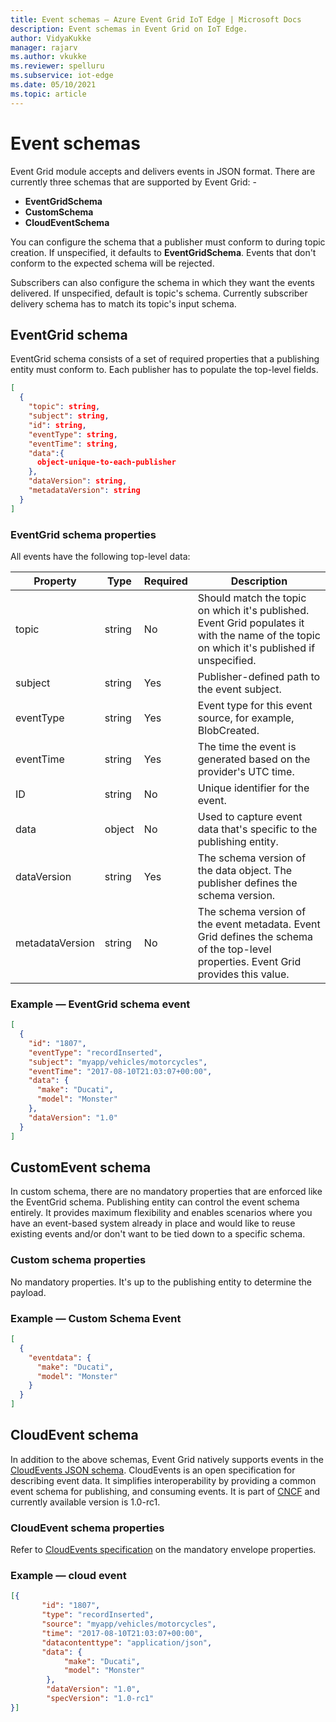 ```yaml
---
title: Event schemas — Azure Event Grid IoT Edge | Microsoft Docs 
description: Event schemas in Event Grid on IoT Edge.  
author: VidyaKukke
manager: rajarv
ms.author: vkukke
ms.reviewer: spelluru
ms.subservice: iot-edge
ms.date: 05/10/2021
ms.topic: article
---
```


# Event schemas

Event Grid module accepts and delivers events in JSON format. There are currently three schemas that are supported by Event Grid: -

* **EventGridSchema**
* **CustomSchema**
* **CloudEventSchema**

You can configure the schema that a publisher must conform to during topic creation. If unspecified, it defaults to **EventGridSchema**. Events that don't conform to the expected schema will be rejected.

Subscribers can also configure the schema in which they want the events delivered. If unspecified, default is topic's schema.
Currently subscriber delivery schema has to match its topic's input schema. 

## EventGrid schema

EventGrid schema consists of a set of required properties that a publishing entity must conform to. Each publisher has to populate the top-level fields.

```json
[
  {
    "topic": string,
    "subject": string,
    "id": string,
    "eventType": string,
    "eventTime": string,
    "data":{
      object-unique-to-each-publisher
    },
    "dataVersion": string,
    "metadataVersion": string
  }
]
```

### EventGrid schema properties

All events have the following top-level data:

| Property | Type | Required | Description |
| -------- | ---- | ----------- |-----------
| topic | string | No | Should match the topic on which it's published. Event Grid populates it with the name of the topic on which it's published if unspecified. |
| subject | string | Yes | Publisher-defined path to the event subject. |
| eventType | string | Yes | Event type for this event source, for example, BlobCreated. |
| eventTime | string | Yes | The time the event is generated based on the provider's UTC time. |
| ID | string | No | Unique identifier for the event. |
| data | object | No | Used to capture event data that's specific to the publishing entity. |
| dataVersion | string | Yes | The schema version of the data object. The publisher defines the schema version. |
| metadataVersion | string | No | The schema version of the event metadata. Event Grid defines the schema of the top-level properties. Event Grid provides this value. |

### Example — EventGrid schema event

```json
[
  {
    "id": "1807",
    "eventType": "recordInserted",
    "subject": "myapp/vehicles/motorcycles",
    "eventTime": "2017-08-10T21:03:07+00:00",
    "data": {
      "make": "Ducati",
      "model": "Monster"
    },
    "dataVersion": "1.0"
  }
]
```

## CustomEvent schema

In custom schema, there are no mandatory properties that are enforced like the EventGrid schema. Publishing entity can control the event schema entirely. It provides maximum flexibility and enables scenarios where you have an event-based system already in place and would like to reuse existing events and/or don't want to be tied down to a specific schema.

### Custom schema properties

No mandatory properties. It's up to the publishing entity to determine the payload.

### Example — Custom Schema Event

```json
[
  {
    "eventdata": {
      "make": "Ducati",
      "model": "Monster"
    }
  }
]
```

## CloudEvent schema

In addition to the above schemas, Event Grid natively supports events in the [CloudEvents JSON schema](https://github.com/cloudevents/spec/blob/master/json-format.md). CloudEvents is an open specification for describing event data. It simplifies interoperability by providing a common event schema for publishing, and consuming events. It is part of [CNCF](https://www.cncf.io/) and currently available version is 1.0-rc1.

### CloudEvent schema properties

Refer to [CloudEvents specification](https://github.com/cloudevents/spec/blob/master/json-format.md#3-envelope) on the mandatory envelope properties.

### Example — cloud event
```json
[{
       "id": "1807",
       "type": "recordInserted",
       "source": "myapp/vehicles/motorcycles",
       "time": "2017-08-10T21:03:07+00:00",
       "datacontenttype": "application/json",
       "data": {
            "make": "Ducati",
            "model": "Monster"
        },
        "dataVersion": "1.0",
        "specVersion": "1.0-rc1"
}]
```
